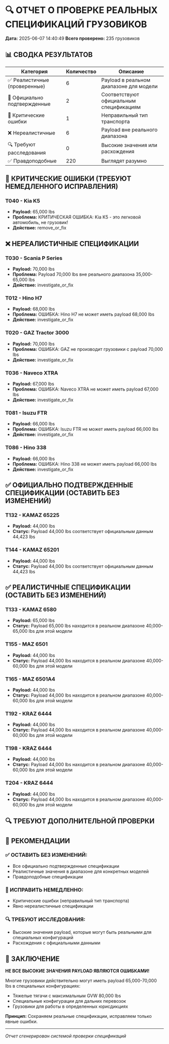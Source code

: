 # 🔍 ОТЧЕТ О ПРОВЕРКЕ РЕАЛЬНЫХ СПЕЦИФИКАЦИЙ ГРУЗОВИКОВ

**Дата:** 2025-06-07 14:40:49
**Всего проверено:** 235 грузовиков

## 📊 СВОДКА РЕЗУЛЬТАТОВ

| Категория | Количество | Описание |
|-----------|------------|----------|
| ✅ Реалистичные (проверенные) | 6 | Payload в реальном диапазоне для модели |
| 🎯 Официально подтвержденные | 2 | Соответствуют официальным спецификациям |
| 🚨 Критические ошибки | 1 | Неправильный тип транспорта |
| ❌ Нереалистичные | 6 | Payload вне реального диапазона |
| 🔍 Требуют расследования | 0 | Высокие значения или расхождения |
| ✅ Правдоподобные | 220 | Выглядят разумно |

## 🚨 КРИТИЧЕСКИЕ ОШИБКИ (ТРЕБУЮТ НЕМЕДЛЕННОГО ИСПРАВЛЕНИЯ)

### T040 - Kia K5
- **Payload:** 65,000 lbs
- **Проблема:** КРИТИЧЕСКАЯ ОШИБКА: Kia K5 - это легковой автомобиль, не грузовик!
- **Действие:** remove_or_fix


## ❌ НЕРЕАЛИСТИЧНЫЕ СПЕЦИФИКАЦИИ

### T030 - Scania P Series
- **Payload:** 70,000 lbs
- **Проблема:** Payload 70,000 lbs вне реального диапазона 35,000-65,000 lbs
- **Действие:** investigate_or_fix

### T012 - Hino H7
- **Payload:** 68,000 lbs
- **Проблема:** ОШИБКА: Hino H7 не может иметь payload 68,000 lbs
- **Действие:** investigate_or_fix

### T020 - GAZ Tractor 3000
- **Payload:** 70,000 lbs
- **Проблема:** ОШИБКА: GAZ не производит грузовики с payload 70,000 lbs
- **Действие:** investigate_or_fix

### T036 - Naveco XTRA
- **Payload:** 67,000 lbs
- **Проблема:** ОШИБКА: Naveco XTRA не может иметь payload 67,000 lbs
- **Действие:** investigate_or_fix

### T081 - Isuzu FTR
- **Payload:** 66,000 lbs
- **Проблема:** ОШИБКА: Isuzu FTR не может иметь payload 66,000 lbs
- **Действие:** investigate_or_fix

### T086 - Hino 338
- **Payload:** 66,000 lbs
- **Проблема:** ОШИБКА: Hino 338 не может иметь payload 66,000 lbs
- **Действие:** investigate_or_fix


## ✅ ОФИЦИАЛЬНО ПОДТВЕРЖДЕННЫЕ СПЕЦИФИКАЦИИ (ОСТАВИТЬ БЕЗ ИЗМЕНЕНИЙ)

### T132 - KAMAZ 65225
- **Payload:** 44,000 lbs
- **Статус:** Payload 44,000 lbs соответствует официальным данным 44,423 lbs

### T144 - KAMAZ 65201
- **Payload:** 44,000 lbs
- **Статус:** Payload 44,000 lbs соответствует официальным данным 44,423 lbs


## ✅ РЕАЛИСТИЧНЫЕ СПЕЦИФИКАЦИИ (ОСТАВИТЬ БЕЗ ИЗМЕНЕНИЙ)

### T133 - KAMAZ 6580
- **Payload:** 65,000 lbs
- **Статус:** Payload 65,000 lbs находится в реальном диапазоне 40,000-65,000 lbs для этой модели

### T155 - MAZ 6501
- **Payload:** 44,000 lbs
- **Статус:** Payload 44,000 lbs находится в реальном диапазоне 40,000-60,000 lbs для этой модели

### T165 - MAZ 6501A4
- **Payload:** 44,000 lbs
- **Статус:** Payload 44,000 lbs находится в реальном диапазоне 40,000-60,000 lbs для этой модели

### T192 - KRAZ 6444
- **Payload:** 44,000 lbs
- **Статус:** Payload 44,000 lbs находится в реальном диапазоне 40,000-60,000 lbs для этой модели

### T198 - KRAZ 6444
- **Payload:** 44,000 lbs
- **Статус:** Payload 44,000 lbs находится в реальном диапазоне 40,000-60,000 lbs для этой модели

### T204 - KRAZ 6444
- **Payload:** 44,000 lbs
- **Статус:** Payload 44,000 lbs находится в реальном диапазоне 40,000-60,000 lbs для этой модели


## 🔍 ТРЕБУЮТ ДОПОЛНИТЕЛЬНОЙ ПРОВЕРКИ


## 📝 РЕКОМЕНДАЦИИ

### ✅ ОСТАВИТЬ БЕЗ ИЗМЕНЕНИЙ:
- Все официально подтвержденные спецификации
- Реалистичные значения в диапазоне для конкретных моделей
- Правдоподобные спецификации

### 🔧 ИСПРАВИТЬ НЕМЕДЛЕННО:
- Критические ошибки (неправильный тип транспорта)
- Явно нереалистичные спецификации

### 🔍 ТРЕБУЮТ ИССЛЕДОВАНИЯ:
- Высокие значения payload, которые могут быть реальными для специальных конфигураций
- Расхождения с официальными данными

## 🎯 ЗАКЛЮЧЕНИЕ

**НЕ ВСЕ ВЫСОКИЕ ЗНАЧЕНИЯ PAYLOAD ЯВЛЯЮТСЯ ОШИБКАМИ!**

Многие грузовики действительно могут иметь payload 65,000-70,000 lbs в специальных конфигурациях:
- Тяжелые тягачи с максимальным GVW 80,000 lbs
- Специальные конфигурации для дальних перевозок
- Грузовики для работы в определенных юрисдикциях

**Принцип:** Сохраняем реальные спецификации, исправляем только явные ошибки.

---
*Отчет сгенерирован системой проверки спецификаций*
